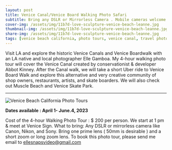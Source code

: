 ```yaml
---
layout: post
title: Venice Canal/Venice Board Walking Photo Safari
subtitle: Bring any DSLR or Mirrorless Camera . Mobile cameras welcome
cover-img: /assets/img/11b7d-love-sculpture-venice-beach-leanne.jpg
thumbnail-img: /assets/img/11b7d-love-sculpture-venice-beach-leanne.jpg
share-img: /assets/img/11b7d-love-sculpture-venice-beach-leanne.jpg
tags: [venice beach california, photo tours, venice canal, travel photography, venice boardwalk,street photography, photo tour, LA tour, los angeles, portrait photography]
---
```


Visit LA and explore the historic Venice Canals and Venice Boardwalk with an LA native and local photographer Elle Gamboa. My 4-hour walking photo tour will cover the Venice Canal created by conservationist & developer Abbot Kinney. After the Canal walk, we will take a short Uber ride to Venice Board Walk and explore this alternative and very creative community of shop owners, restaurants, artists, and skate boarders. We will also check out Muscle Beach and Venice Skate Park.

***
<img src="https://losangelesphotosafaris.files.wordpress.com/2020/07/86dfe-venice-beach-california-canals-photo-by-elle.jpg" alt="Venice Beach California Photo Tours">

<b>Dates available : April 1- June.4, 2023 </b>

Cost of the 4-hour Walking Photo Tour : $ 200 per person. We start at 1 pm & meet at Venice Sign.
What to bring: Any DSLR or mirrorless camera like Canon, Nikon, and Sony. Bring one prime lens ( 50mm is desirable ) and a short zoom or long zoom lens.
To book this photo tour, please send me email to ellesnapsvideo@gmail.com

